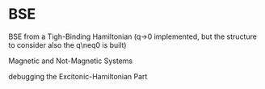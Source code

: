 # BSE
BSE from a Tigh-Binding Hamiltonian
(q->0 implemented, but the structure to consider also the q\neq0 is built)


Magnetic and Not-Magnetic Systems

debugging the Excitonic-Hamiltonian Part


